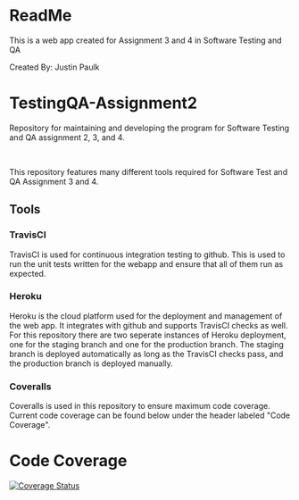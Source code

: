 <h1>ReadMe</h1>
<p>This is a web app created for Assignment 3 and 4 in Software Testing and QA</p>
<p>Created By: Justin Paulk</p>

# TestingQA-Assignment2
<p>Repository for maintaining and developing the program for Software Testing and QA assignment 2, 3, and 4.</p>
<br>
<p>This repository features many different tools required for Software Test and QA Assignment 3 and 4.</p>
<h2>Tools</h2>
<h3>TravisCI</h3>
<p>TravisCI is used for continuous integration testing to github. This is used to run the unit tests written for the webapp and ensure that all of them run as expected.</p>
<h3>Heroku</h3>
<p>Heroku is the cloud platform used for the deployment and management of the web app. It integrates with github and supports TravisCI checks as well. For this repository there are two seperate instances of Heroku deployment, one for the staging branch and one for the production branch. The staging branch is deployed automatically as long as the TravisCI checks pass, and the production branch is deployed manually.</p>
<h3>Coveralls</h3>
<p>Coveralls is used in this repository to ensure maximum code coverage. Current code coverage can be found below under the header labeled "Code Coverage".

<h1>Code Coverage</h1>

[![Coverage Status](https://coveralls.io/repos/github/CognizantPotato/TestingQA-Assignment2/badge.svg?branch=main)](https://coveralls.io/github/CognizantPotato/TestingQA-Assignment2?branch=main)
